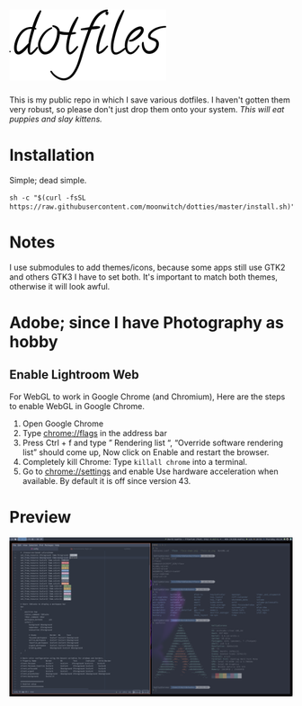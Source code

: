 # ![.dotfiles](header.png)

This is my public repo in which I save various dotfiles. I haven't gotten them very robust, so please don't just drop them onto your system. _This will eat puppies and slay kittens._

# Installation

Simple; dead simple.

```
sh -c "$(curl -fsSL https://raw.githubusercontent.com/moonwitch/dotties/master/install.sh)"
```

# Notes

I use submodules to add themes/icons, because some apps still use GTK2 and others GTK3 I have to set both.
It's important to match both themes, otherwise it will look awful.

# Adobe; since I have Photography as hobby

## Enable Lightroom Web
For WebGL to work in Google Chrome (and Chromium), Here are the steps to enable WebGL in Google Chrome.

1. Open Google Chrome
2. Type [chrome://flags](chrome://flags) in the address bar
3. Press Ctrl + f and type ” Rendering list “, “Override software rendering list” should come up, Now click on Enable and restart the browser.
4. Completely kill Chrome: Type `killall chrome` into a terminal.
5. Go to [chrome://settings](chrome://settings) and enable Use hardware acceleration when available. By default it is off since version 43.

# Preview

![Preview](screenshot.png)
